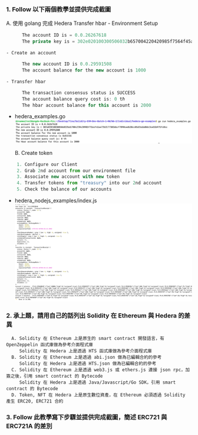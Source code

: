 ### 1. Follow 以下兩個教學並提供完成截圖
  A. 使用 golang 完成 Hedera Transfer hbar
    - Environment Setup
```js
      The account ID is = 0.0.26267618
      The private key is = 302e020100300506032b657004220420985f7564f45ae72b3177303d6cf70904edb38cc05d266bd0dc34e55b975fc04c
```
    - Create an account
```js
      The new account ID is 0.0.29591508
      The account balance for the new account is 1000
```
    - Transfer hbar
```js
      The transaction consensus status is SUCCESS
      The account balance query cost is: 0 tℏ
      The hbar account balance for this account is 2000
```
- hedera_examples.go ![](./hedera_examples_go.png)

  B. Create token
```js
    1. Configure our Client
    2. Grab 2nd account from our environment file
    3. Associate new account with new token
    4. Transfer tokens from "treasury" into our 2nd account
    5. Check the balance of our accounts
```
- hedera_nodejs_examples/index.js ![](./hedera_nodejs_examples.png)

### 2. 承上題，請用自己的話列出 Solidity 在 Ethereum 與 Hedera 的差異
```
  A. Solidity 在 Ethereum 上是原生的 smart contract 開發語言，有 OpenZeppelin 函式庫做為參考介面程式庫
     Solidity 在 Hedera 上是透過 HTS 函式庫做為參考介面程式庫
  B. Solidity 在 Ethereum 上是透過 abi.json 做為已編輯合約的參考
     Solidity 在 Hedera 上是透過 HTS.json 做為已編輯合約的參考
  C. Solidity 在 Ethereum 上是透過 web3.js 或 ethers.js 連接 json rpc，加簽之後，引用 smart contract 的 Bytecode
     Solidity 在 Hedera 上是透過 Java/Javascript/Go SDK，引用 smart contract 的 Bytecode
  D. Token, NFT 在 Hedera 上是原生數位資產，在 Ethereum 必須透過 Solidity 產生 ERC20, ERC721 合約
```

### 3. Follow 此教學寫下步驟並提供完成截圖，簡述 ERC721 與 ERC721A 的差別

